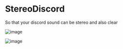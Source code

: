 # StereoDiscord

So that your discord sound can be stereo and also clear

![image](https://github.com/justfariss/StereoDiscord/assets/49750385/a08c79a2-40bd-4c25-b2be-52d1d55ea4ae)

![image](https://github.com/justfariss/StereoDiscord/assets/49750385/0b983686-b86f-411d-ab08-c9a0597860f0)
